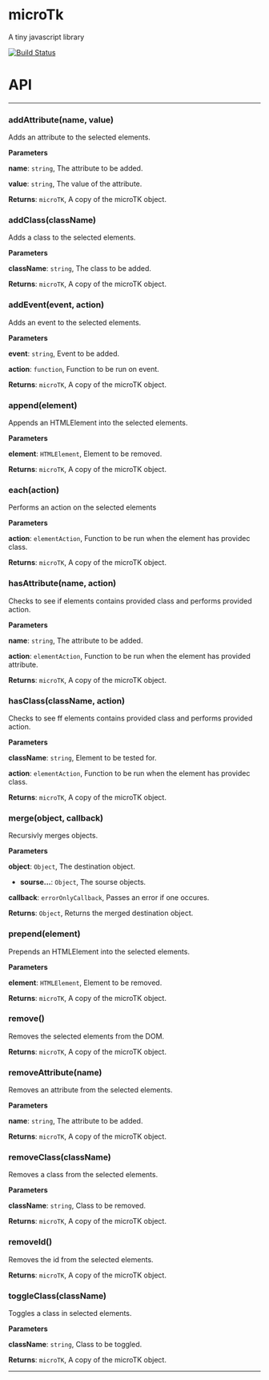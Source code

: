 # microTk
A tiny javascript library

[![Build Status](https://drone.io/github.com/thenderson21/microTK/status.png)](https://drone.io/github.com/thenderson21/microTK/latest)

# API

* * *

### addAttribute(name, value) 

Adds an attribute to the selected elements.

**Parameters**

**name**: `string`, The attribute to be added.

**value**: `string`, The value of the attribute.

**Returns**: `microTK`, A copy of the microTK object.


### addClass(className) 

Adds a class to the selected elements.

**Parameters**

**className**: `string`, The class to be added.

**Returns**: `microTK`, A copy of the microTK object.


### addEvent(event, action) 

Adds an event to the selected elements.

**Parameters**

**event**: `string`, Event to be added.

**action**: `function`, Function to be run on event.

**Returns**: `microTK`, A copy of the microTK object.


### append(element) 

Appends an HTMLElement into the selected elements.

**Parameters**

**element**: `HTMLElement`, Element to be removed.

**Returns**: `microTK`, A copy of the microTK object.


### each(action) 

Performs an action on the selected elements

**Parameters**

**action**: `elementAction`, Function to be run when the element has providec class.

**Returns**: `microTK`, A copy of the microTK object.


### hasAttribute(name, action) 

Checks to see if elements contains provided class and performs provided action.

**Parameters**

**name**: `string`, The attribute to be added.

**action**: `elementAction`, Function to be run when the element has provided attribute.

**Returns**: `microTK`, A copy of the microTK object.


### hasClass(className, action) 

Checks to see ff elements contains provided class and performs provided action.

**Parameters**

**className**: `string`, Element to be tested for.

**action**: `elementAction`, Function to be run when the element has providec class.

**Returns**: `microTK`, A copy of the microTK object.


### merge(object, callback) 

Recursivly merges objects.

**Parameters**

**object**: `Object`, The destination object.

 - **sourse...**: `Object`, The sourse objects.

**callback**: `errorOnlyCallback`, Passes an error if one occures.

**Returns**: `Object`, Returns the merged destination object.


### prepend(element) 

Prepends an HTMLElement into the selected elements.

**Parameters**

**element**: `HTMLElement`, Element to be removed.

**Returns**: `microTK`, A copy of the microTK object.


### remove() 

Removes the selected elements from the DOM.

**Returns**: `microTK`, A copy of the microTK object.


### removeAttribute(name) 

Removes an attribute from the selected elements.

**Parameters**

**name**: `string`, The attribute to be added.

**Returns**: `microTK`, A copy of the microTK object.


### removeClass(className) 

Removes a class from the selected elements.

**Parameters**

**className**: `string`, Class to be removed.

**Returns**: `microTK`, A copy of the microTK object.


### removeId() 

Removes the id from the selected elements.

**Returns**: `microTK`, A copy of the microTK object.


### toggleClass(className) 

Toggles a class in selected elements.

**Parameters**

**className**: `string`, Class to be toggled.

**Returns**: `microTK`, A copy of the microTK object.



* * *